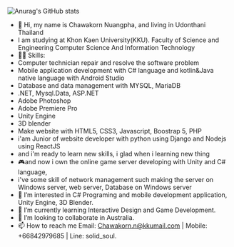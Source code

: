 ![Anurag's GitHub stats](https://github-readme-stats.vercel.app/api?username=armychawakorn&count_private=true)
- 👋 Hi, my name is Chawakorn Nuangpha, and living in Udonthani Thailand
- I am studying at Khon Kaen University(KKU). Faculty of Science and Engineering Computer Science And Information Technology
- 👩‍💻 Skills: 
- Computer technician repair and resolve the software problem
- Mobile application development with C# language and kotlin&Java native language with Android Studio
- Database and data management with MYSQL, MariaDB
- .NET, Mysql.Data, ASP.NET
- Adobe Photoshop
- Adobe Premiere Pro
- Unity Engine
- 3D blender
- Make website with HTML5, CSS3, Javascript, Boostrap 5, PHP
- i'am Junior of website developer with python using Django and Nodejs using ReactJS
- and i'm ready to learn new skills, i glad when i learning new thing
- 🎮and now i own the online game server developing with Unity and C# language,
-    i've some skill of network management such making the server on Windows server, web server, Database on Windows server
- 👀 I’m interested in C# Programing and mobile development application, Unity Engine, 3D Blender.
- 🌱 I’m currently learning Interactive Design and Game Development.
- 💞️ I’m looking to collaborate in Australia.
- 📫 How to reach me Email: Chawakorn.n@kkumail.com | Mobile: +66842979685 | Line: solid_soul.
